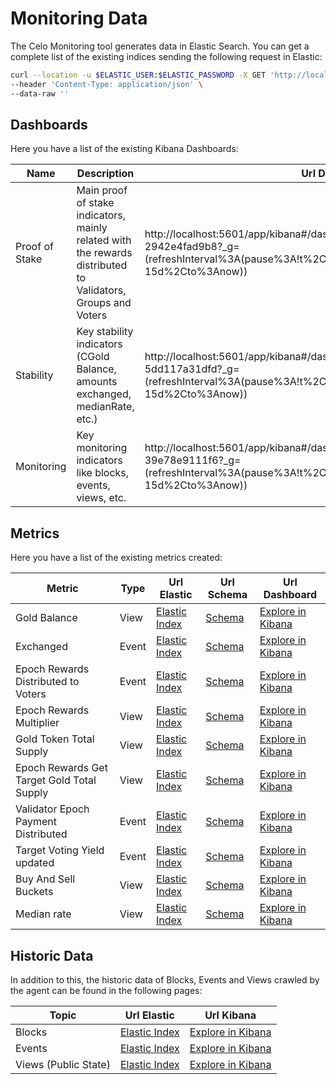 # Monitoring Data

The Celo Monitoring tool generates data in Elastic Search. 
You can get a complete list of the existing indices sending the following request in Elastic:

```bash
curl --location -u $ELASTIC_USER:$ELASTIC_PASSWORD -X GET 'http://localhost:9200/_cat/indices?v=' \
--header 'Content-Type: application/json' \
--data-raw ''
```

## Dashboards

Here you have a list of the existing Kibana Dashboards: 

Name | Description | Url Dashboard
-----|-------------|-------------
Proof of Stake | Main proof of stake indicators, mainly related with the rewards distributed to Validators, Groups and Voters | http://localhost:5601/app/kibana#/dashboard/9a25b200-5f9c-11ea-8b2c-2942e4fad9b8?_g=(refreshInterval%3A(pause%3A!t%2Cvalue%3A0)%2Ctime%3A(from%3Anow-15d%2Cto%3Anow))
Stability | Key stability indicators (CGold Balance, amounts exchanged, medianRate, etc.) | http://localhost:5601/app/kibana#/dashboard/af5d21d0-586c-11ea-aa1c-5dd117a31dfd?_g=(refreshInterval%3A(pause%3A!t%2Cvalue%3A0)%2Ctime%3A(from%3Anow-15d%2Cto%3Anow))
Monitoring | Key monitoring indicators like blocks, events, views, etc. | http://localhost:5601/app/kibana#/dashboard/9fc3df10-57e6-11ea-9421-39e78e9111f6?_g=(refreshInterval%3A(pause%3A!t%2Cvalue%3A0)%2Ctime%3A(from%3Anow-15d%2Cto%3Anow))

## Metrics

Here you have a list of the existing metrics created: 

Metric | Type | Url Elastic | Url Schema | Url Dashboard
-----|------|-------------|------------|------------
Gold Balance | View | [Elastic Index](http://localhost:9200/w3m-reserve-getreservegoldbalance_elastic/_search?q=*) | [Schema](http://localhost:18081/subjects/w3m-reserve-getreservegoldbalance_elastic-value/versions/1) | [Explore in Kibana](http://localhost:5601/app/kibana#/dashboard/af5d21d0-586c-11ea-aa1c-5dd117a31dfd)
Exchanged | Event | [Elastic Index](http://localhost:9200/w3m-exchanged_elastic/_search?q=*) | [Schema](http://localhost:18081/w3m-exchanged_elastic-value/versions/1) | [Explore in Kibana](http://localhost:5601/app/kibana#/dashboard/af5d21d0-586c-11ea-aa1c-5dd117a31dfd)
Epoch Rewards Distributed to Voters| Event | [Elastic Index](http://localhost:9200/w3m-epochrewardsdistributedtovoters_elastic) | [Schema](http://localhost:18081/subjects/w3m-epochrewardsdistributedtovoters_elastic-value/versions/1) | [Explore in Kibana](http://localhost:5601/app/kibana#/dashboard/9fc3df10-57e6-11ea-9421-39e78e9111f6)
Epoch Rewards Multiplier| View | [Elastic Index](http://localhost:9200/w3m-epochrewards-getrewardsmultiplier_elastic/_search?q=*) | [Schema](http://localhost:18081/subjects/w3m-epochrewards-getrewardsmultiplier_elastic-value/versions/1) | [Explore in Kibana](http://localhost:5601/app/kibana#/dashboard/9fc3df10-57e6-11ea-9421-39e78e9111f6)
Gold Token Total Supply| View | [Elastic Index](http://localhost:9200/w3m-goldtoken-totalsupply_elastic/_search?q=*) | [Schema](http://localhost:18081/subjects/w3m-goldtoken-totalsupply_elastic-value/versions/1) | [Explore in Kibana](http://localhost:5601/app/kibana#/dashboard/533829c0-52fb-11ea-a9c2-f59efceba7db)
Epoch Rewards Get Target Gold Total Supply| View | [Elastic Index](http://localhost:9200/w3m-epochrewards-gettargetgoldtotalsupply_elastic/_search?q=*) | [Schema](http://localhost:18081/subjects/w3m-epochrewards-gettargetgoldtotalsupply_elastic-value/versions/1) | [Explore in Kibana](http://localhost:5601/app/kibana#/dashboard/533829c0-52fb-11ea-a9c2-f59efceba7db)
Validator Epoch Payment Distributed| Event | [Elastic Index](http://localhost:9200/w3m-validatorepochpaymentdistributed_elastic/_search?q=*) | [Schema](http://localhost:18081/subjects/w3m-validatorepochpaymentdistributed_elastic-value/versions/1) | [Explore in Kibana](http://localhost:5601/app/kibana#/dashboard/9fc3df10-57e6-11ea-9421-39e78e9111f6)
Target Voting Yield updated| Event| [Elastic Index](http://localhost:9200/w3m-targetvotingyieldupdated_elastic/_search?q=*) | [Schema](http://localhost:18081/subjects/w3m-targetvotingyieldupdated_elastic-value/versions/1) | [Explore in Kibana](http://localhost:5601/app/kibana#/dashboard/9fc3df10-57e6-11ea-9421-39e78e9111f6)
Buy And Sell Buckets | View | [Elastic Index](http://localhost:9200/w3m-exchange-getbuyandsellbuckets_elastic/_search?q=*) | [Schema](http://localhost:18081/subjects/w3m-exchange-getbuyandsellbuckets_elastic-value/versions/1) | [Explore in Kibana](http://localhost:5601/app/kibana#/dashboard/af5d21d0-586c-11ea-aa1c-5dd117a31dfd)
Median rate| View | [Elastic Index](http://localhost:9200/w3m-sortedoracles-medianrate_elastic/_search?q=*) | [Schema](http://localhost:18081/subjects/w3m-sortedoracles-medianrate_elastic-value/versions/1) | [Explore in Kibana](http://localhost:5601/app/kibana#/dashboard/9fc3df10-57e6-11ea-9421-39e78e9111f6)

## Historic Data

In addition to this, the historic data of Blocks, Events and Views crawled by the agent can be found in the following pages:

Topic | Url Elastic | Url Kibana
------|-------------|------------
Blocks| [Elastic Index](http://localhost:9200/w3m-block-events/_search?q=*) | [Explore in Kibana](http://localhost:5601/goto/cd5f94695eeb020f7ec1f869bb7e228f)
Events| [Elastic Index](http://localhost:9200/w3m-contract-events/_search?q=*) | [Explore in Kibana](http://localhost:5601/goto/18f71e84d4c97102e1b8521282bb01e3)
Views (Public State)| [Elastic Index](http://localhost:9200/w3m-contract-views/_search?q=*)        | [Explore in Kibana](http://localhost:5601/goto/39eaaed4e58cde52cd2630fade6f2e95)

